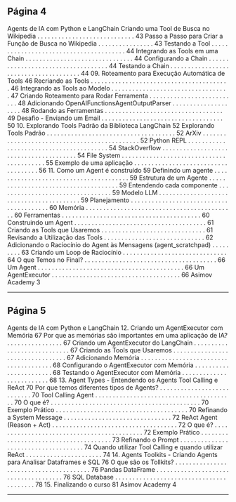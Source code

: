 ## Página 4

Agents de IA com Python e LangChain
Criando uma Tool de Busca no Wikipedia . . . . . . . . . . . . . . . . . . . . . . . . . . . .
43
Passo a Passo para Criar a Função de Busca no Wikipedia . . . . . . . . . . . . . . . .
43
Testando a Tool . . . . . . . . . . . . . . . . . . . . . . . . . . . . . . . . . . . . . . .
44
Integrando as Tools em uma Chain
. . . . . . . . . . . . . . . . . . . . . . . . . . . . . . .
44
Configurando a Chain
. . . . . . . . . . . . . . . . . . . . . . . . . . . . . . . . . . .
44
Testando a Chain . . . . . . . . . . . . . . . . . . . . . . . . . . . . . . . . . . . . . .
44
09. Roteamento para Execução Automática de Tools
46
Recriando as Tools . . . . . . . . . . . . . . . . . . . . . . . . . . . . . . . . . . . . . . . .
46
Integrando as Tools ao Modelo . . . . . . . . . . . . . . . . . . . . . . . . . . . . . . . . . .
47
Criando Roteamento para Rodar Ferramenta . . . . . . . . . . . . . . . . . . . . . . . . . .
48
Adicionando OpenAIFunctionsAgentOutputParser . . . . . . . . . . . . . . . . . . . .
48
Rodando as Ferramentas . . . . . . . . . . . . . . . . . . . . . . . . . . . . . . . . . .
49
Desafio - Enviando um Email . . . . . . . . . . . . . . . . . . . . . . . . . . . . . . . . . . .
50
10. Explorando Tools Padrão da Biblioteca LangChain
52
Explorando Tools Padrão . . . . . . . . . . . . . . . . . . . . . . . . . . . . . . . . . . . . .
52
ArXiv . . . . . . . . . . . . . . . . . . . . . . . . . . . . . . . . . . . . . . . . . . . . .
52
Python REPL
. . . . . . . . . . . . . . . . . . . . . . . . . . . . . . . . . . . . . . . .
54
StackOverflow
. . . . . . . . . . . . . . . . . . . . . . . . . . . . . . . . . . . . . . .
54
File System . . . . . . . . . . . . . . . . . . . . . . . . . . . . . . . . . . . . . . . . .
55
Exemplo de uma aplicação . . . . . . . . . . . . . . . . . . . . . . . . . . . . . . . . . . . .
56
11. Como um Agent é construído
59
Definindo um agente . . . . . . . . . . . . . . . . . . . . . . . . . . . . . . . . . . . . . . .
59
Estrutura de um Agente
. . . . . . . . . . . . . . . . . . . . . . . . . . . . . . . . . . . . .
59
Entendendo cada componente
. . . . . . . . . . . . . . . . . . . . . . . . . . . . . . . . .
59
Modelo LLM . . . . . . . . . . . . . . . . . . . . . . . . . . . . . . . . . . . . . . . . .
59
Planejamento . . . . . . . . . . . . . . . . . . . . . . . . . . . . . . . . . . . . . . . .
60
Memória . . . . . . . . . . . . . . . . . . . . . . . . . . . . . . . . . . . . . . . . . . .
60
Ferramentas
. . . . . . . . . . . . . . . . . . . . . . . . . . . . . . . . . . . . . . . .
60
Construindo um Agent . . . . . . . . . . . . . . . . . . . . . . . . . . . . . . . . . . . . . .
61
Criando as Tools que Usaremos . . . . . . . . . . . . . . . . . . . . . . . . . . . . . .
61
Revisando a Utilização das Tools
. . . . . . . . . . . . . . . . . . . . . . . . . . . . .
62
Adicionando o Raciocínio do Agent às Mensagens (agent_scratchpad) . . . . . . . . .
63
Criando um Loop de Raciocínio . . . . . . . . . . . . . . . . . . . . . . . . . . . . . .
64
O que Temos no Final? . . . . . . . . . . . . . . . . . . . . . . . . . . . . . . . . . . . . . .
66
Um Agent . . . . . . . . . . . . . . . . . . . . . . . . . . . . . . . . . . . . . . . . . .
66
Um AgentExecutor . . . . . . . . . . . . . . . . . . . . . . . . . . . . . . . . . . . . .
66
Asimov Academy
3


---
## Página 5

Agents de IA com Python e LangChain
12. Criando um AgentExecutor com Memória
67
Por que as memórias são importantes em uma aplicação de IA? . . . . . . . . . . . . . . . .
67
Criando um AgentExecutor do LangChain . . . . . . . . . . . . . . . . . . . . . . . . . . . .
67
Criando as Tools que Usaremos . . . . . . . . . . . . . . . . . . . . . . . . . . . . . . . . .
67
Adicionando Memória
. . . . . . . . . . . . . . . . . . . . . . . . . . . . . . . . . . . . . .
68
Configurando o AgentExecutor com Memória . . . . . . . . . . . . . . . . . . . . . . .
68
Testando o AgentExecutor com Memória . . . . . . . . . . . . . . . . . . . . . . . . .
68
13. Agent Types - Entendendo os Agents Tool Calling e ReAct
70
Por que temos diferentes tipos de Agents?
. . . . . . . . . . . . . . . . . . . . . . . . . . .
70
Tool Calling Agent
. . . . . . . . . . . . . . . . . . . . . . . . . . . . . . . . . . . . . . . .
70
O que é? . . . . . . . . . . . . . . . . . . . . . . . . . . . . . . . . . . . . . . . . . . .
70
Exemplo Prático
. . . . . . . . . . . . . . . . . . . . . . . . . . . . . . . . . . . . . .
70
Refinando a System Message
. . . . . . . . . . . . . . . . . . . . . . . . . . . . . . .
72
ReAct Agent (Reason + Act) . . . . . . . . . . . . . . . . . . . . . . . . . . . . . . . . . . . .
72
O que é? . . . . . . . . . . . . . . . . . . . . . . . . . . . . . . . . . . . . . . . . . . .
72
Exemplo Prático
. . . . . . . . . . . . . . . . . . . . . . . . . . . . . . . . . . . . . .
73
Refinando o Prompt
. . . . . . . . . . . . . . . . . . . . . . . . . . . . . . . . . . . .
74
Quando utilizar Tool Calling e quando utilizar ReAct . . . . . . . . . . . . . . . . . . . . . .
74
14. Agents Toolkits - Criando Agents para Analisar Dataframes e SQL
76
O que são os Tollkits? . . . . . . . . . . . . . . . . . . . . . . . . . . . . . . . . . . . . . . .
76
Pandas DataFrame . . . . . . . . . . . . . . . . . . . . . . . . . . . . . . . . . . . . .
76
SQL Database . . . . . . . . . . . . . . . . . . . . . . . . . . . . . . . . . . . . . . . .
78
15. Finalizando o curso
81
Asimov Academy
4


---